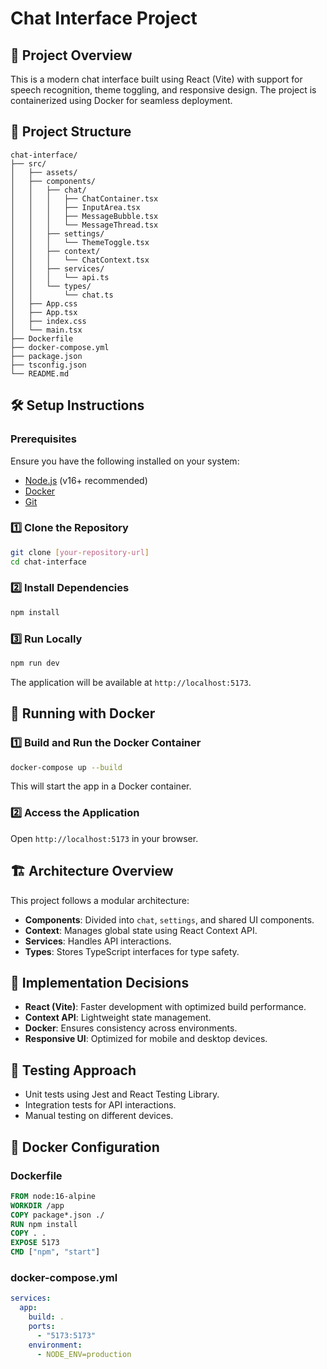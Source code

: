 # Chat Interface Project

## 🚀 Project Overview
This is a modern chat interface built using React (Vite) with support for speech recognition, theme toggling, and responsive design. The project is containerized using Docker for seamless deployment.

## 📂 Project Structure
```
chat-interface/
├── src/
│   ├── assets/
│   ├── components/
│   │   ├── chat/
│   │   │   ├── ChatContainer.tsx
│   │   │   ├── InputArea.tsx
│   │   │   ├── MessageBubble.tsx
│   │   │   └── MessageThread.tsx
│   │   ├── settings/
│   │   │   └── ThemeToggle.tsx
│   │   ├── context/
│   │   │   └── ChatContext.tsx
│   │   ├── services/
│   │   │   └── api.ts
│   │   └── types/
│   │       └── chat.ts
│   ├── App.css
│   ├── App.tsx
│   ├── index.css
│   └── main.tsx
├── Dockerfile
├── docker-compose.yml
├── package.json
├── tsconfig.json
└── README.md
```

## 🛠️ Setup Instructions
### Prerequisites
Ensure you have the following installed on your system:
- [Node.js](https://nodejs.org/) (v16+ recommended)
- [Docker](https://www.docker.com/get-started)
- [Git](https://git-scm.com/)

### 1️⃣ Clone the Repository
```sh
git clone [your-repository-url]
cd chat-interface
```

### 2️⃣ Install Dependencies
```sh
npm install
```

### 3️⃣ Run Locally
```sh
npm run dev
```
The application will be available at `http://localhost:5173`.

## 🐳 Running with Docker
### 1️⃣ Build and Run the Docker Container
```sh
docker-compose up --build
```
This will start the app in a Docker container.

### 2️⃣ Access the Application
Open `http://localhost:5173` in your browser.

## 🏗️ Architecture Overview
This project follows a modular architecture:
- **Components**: Divided into `chat`, `settings`, and shared UI components.
- **Context**: Manages global state using React Context API.
- **Services**: Handles API interactions.
- **Types**: Stores TypeScript interfaces for type safety.

## 🎯 Implementation Decisions
- **React (Vite)**: Faster development with optimized build performance.
- **Context API**: Lightweight state management.
- **Docker**: Ensures consistency across environments.
- **Responsive UI**: Optimized for mobile and desktop devices.

## 🧪 Testing Approach
- Unit tests using Jest and React Testing Library.
- Integration tests for API interactions.
- Manual testing on different devices.

## 📜 Docker Configuration
### Dockerfile
```dockerfile
FROM node:16-alpine
WORKDIR /app
COPY package*.json ./
RUN npm install
COPY . .
EXPOSE 5173
CMD ["npm", "start"]
```

### docker-compose.yml
```yaml
services:
  app:
    build: .
    ports:
      - "5173:5173"
    environment:
      - NODE_ENV=production
```
